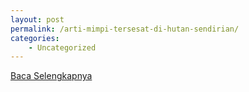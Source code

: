 ```yaml
---
layout: post
permalink: /arti-mimpi-tersesat-di-hutan-sendirian/
categories:
    - Uncategorized
---
```


[Baca Selengkapnya](/05)